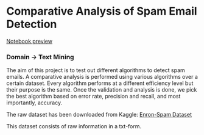 # Comparative Analysis of Spam Email Detection 
[Notebook preview](https://nbviewer.org/github/alina-tabish/ComparativeAnalysis-SpamEmailDetection/blob/main/Machine%20Learning%20Techniques%20for%20Spam%20Detection%20in%20Email_A%20Comparative%20Analysis.ipynb)

### Domain -> Text Mining

The aim of this project is to test out different algorithms to detect spam emails. A comparative analysis is performed using various algorithms over a certain dataset. Every algorithm performs at a different efficiency level but their purpose is the same. Once the validation and analysis is done, we pick the best algorithm based on error rate, precision and recall, and most importantly, accuracy.

The raw dataset has been downloaded from Kaggle: [Enron-Spam Dataset](https://medium.com/r?url=https%3A%2F%2Fwww.kaggle.com%2Fdatasets%2Fwanderfj%2Fenron-spam)

This dataset consists of raw information in a txt-form.
